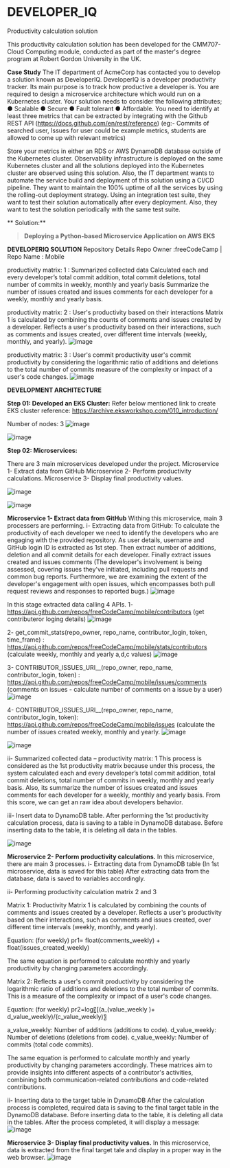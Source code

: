 # DEVELOPER_IQ
Productivity calculation solution 

This productivity calculation solution has been developed for the CMM707-Cloud Computing module, conducted as part of the master's degree program at Robert Gordon University in the UK.

**Case Study**
The IT department of AcmeCorp has contacted you to develop a solution known as DeveloperIQ.
DeveloperIQ is a developer productivity tracker. Its main purpose is to track how productive a developer is. You are required to design a microservice architecture which would run on a
Kubernetes cluster. Your solution needs to consider the following attributes;
● Scalable
● Secure
● Fault tolerant
● Affordable.
You need to identify at least three metrics that can be extracted by integrating with the Github REST API (https://docs.github.com/en/rest/reference) (eg:- Commits of searched user,
Issues for user could be example metrics, students are allowed to come up with relevant metrics)

Store your metrics in either an RDS or AWS DynamoDB database outside of the Kubernetes cluster.
Observability infrastructure is deployed on the same Kubernetes cluster and all the solutions deployed into the Kubernetes cluster are observed using this solution.
Also, the IT department wants to automate the service build and deployment of this solution using a CI/CD pipeline. They want to maintain the 100% uptime of all the services by using the rolling-out deployment strategy. Using an integration test suite, they want to test their solution automatically after every deployment. Also, they want to test the solution periodically with the same test suite.

**
Solution:**
> **Deploying a Python-based Microservice Application on AWS EKS**

**DEVELOPERIQ SOLUTION**
Repository Details
  Repo Owner :freeCodeCamp | Repo Name : Mobile
  
productivity matrix: 1 : Summarized collected data
  Calculated each and every developer’s total commit addition, total commit deletions, total number of commits in weekly, monthly and yearly basis
Summarize the number of issues created and issues comments for each developer for a weekly, monthly and yearly basis.

productivity matrix: 2 : User's productivity based on their interactions
Matrix 1 is calculated by combining the counts of comments and issues created by a developer. Reflects a user's productivity based on their interactions, such as comments and issues created, over different time intervals (weekly, monthly, and yearly). 
![image](https://github.com/DevaniYasora/DEVELOPER_IQ/assets/64655854/6f82608c-c1bc-40bd-854d-1b61dc96a5d1)

productivity matrix: 3 : User's commit productivity
user's commit productivity by considering the logarithmic ratio of additions and deletions to the total number of commits
measure of the complexity or impact of a user's code changes.
![image](https://github.com/DevaniYasora/DEVELOPER_IQ/assets/64655854/011bc557-4949-4998-8fd6-ad286c6ca867)



**DEVELOPMENT ARCHITECTURE**

**Step 01: Developed an EKS Cluster:**
Refer below mentioned link to create EKS cluster
reference: https://archive.eksworkshop.com/010_introduction/

Number of nodes: 3
![image](https://github.com/DevaniYasora/DEVELOPER_IQ/assets/64655854/198a6416-6e5b-4097-b88a-d8f78f0a0130)


![image](https://github.com/DevaniYasora/DEVELOPER_IQ/assets/64655854/c947f2a8-dcdf-47a8-95f3-68ae0262f898)

**Step 02: Microservices:**

There are 3 main microservices developed under the project. 
Microservice 1- Extract data from GitHub
Microservice 2- Perform productivity calculations.
Microservice 3- Display final productivity values. 

![image](https://github.com/DevaniYasora/DEVELOPER_IQ/assets/64655854/2ebee5c0-fe0c-4075-8688-37a7253a38ab)

![image](https://github.com/DevaniYasora/DEVELOPER_IQ/assets/64655854/3a1bb674-e5a4-42bf-bbfe-68d7d15bf05b)



**Microservice 1- Extract data from GitHub**
Withing this microservice, main 3 processers are performing. 
i-	Extracting data from GitHub:
To calculate the productivity of each developer we need to identify the developers who are engaging with the provided repository. As user details, username and GitHub login ID is extracted as 1st step. 
Then extract number of additions, deletion and all commit details for each developer.
Finally extract issues created and issues comments (The developer's involvement is being assessed, covering issues they've initiated, including pull requests and common bug reports. Furthermore, we are examining the extent of the developer's engagement with open issues, which encompasses both pull request reviews and responses to reported bugs.)
![image](https://github.com/DevaniYasora/DEVELOPER_IQ/assets/64655854/63e44dce-5a84-495a-9efe-ece84348feb9)

In this stage extracted data calling 4 APIs.
1- https://api.github.com/repos/freeCodeCamp/mobile/contributors (get contributeror loging details)
![image](https://github.com/DevaniYasora/DEVELOPER_IQ/assets/64655854/2d3030c8-fde1-4741-811e-3b80f0f102a3)

2- get_commit_stats(repo_owner, repo_name, contributor_login, token, time_frame) : https://api.github.com/repos/freeCodeCamp/mobile/stats/contributors (calculate weekly, monthly and yearly a,d,c values)
![image](https://github.com/DevaniYasora/DEVELOPER_IQ/assets/64655854/baa60d61-8f58-404d-aa2b-5cf58b8dbd82)

3- CONTRIBUTOR_ISSUES_URI__(repo_owner, repo_name, contributor_login, token) : https://api.github.com/repos/freeCodeCamp/mobile/issues/comments (comments on issues - calculate number of comments on a issue by a user)
![image](https://github.com/DevaniYasora/DEVELOPER_IQ/assets/64655854/c25da2db-1bd2-450a-a9e2-13d78c4f0a18)

4- CONTRIBUTOR_ISSUES_URI__(repo_owner, repo_name, contributor_login, token): https://api.github.com/repos/freeCodeCamp/mobile/issues (calculate the number of issues created weekly, monthly and yearly.
![image](https://github.com/DevaniYasora/DEVELOPER_IQ/assets/64655854/812b5ba9-4d15-4d24-8b97-7af3574b5f68)






![image](https://github.com/DevaniYasora/DEVELOPER_IQ/assets/64655854/edd69b36-b9b6-4c81-8667-145daa6be642)

 

ii-	Summarized collected data – productivity matrix: 1
This process is considered as the 1st productivity matrix because under this process, the system calculated each and every developer’s total commit addition, total commit deletions, total number of commits in weekly, monthly and yearly basis. Also, its summarize the number of issues created and issues comments for each developer for a weekly, monthly and yearly basis. From this score, we can get an raw idea about developers behavior.

iii-	Insert data to DynamoDB table.
After performing the 1st productivity calculation process, data is saving to a table in DynamoDB database. Before inserting data to the table, it is deleting all data in the tables.
 
![image](https://github.com/DevaniYasora/DEVELOPER_IQ/assets/64655854/54dfc2f2-b4d9-4313-b49b-88cd730b46c5)


**Microservice 2- Perform productivity calculations.**
In this microservice, there are main 3 processes. 
i- Extracting data from DynamoDB table (In 1st microservice, data is saved for this table)
After extracting data from the database, data is saved to variables accordingly. 

ii- Performing productivity calculation matrix 2 and 3

Matrix 1: Productivity Matrix 1 is calculated by combining the counts of comments and issues created by a developer. Reflects a user's productivity based on their interactions, such as comments and issues created, over different time intervals (weekly, monthly, and yearly). 

Equation: (for weekly) 
	pr1= float(comments_weekly) + float(issues_created_weekly)

The same equation is performed to calculate monthly and yearly productivity by changing parameters accordingly. 

Matrix 2: Reflects a user's commit productivity by considering the logarithmic ratio of additions and deletions to the total number of commits. This is a measure of the complexity or impact of a user's code changes.

Equation: (for weekly)
	pr2=log⁡〖[(a_(value_weekly )+ d_value_weekly)/(c_value_weekly)〗

a_value_weekly: Number of additions (additions to code).
d_value_weekly: Number of deletions (deletions from code).
c_value_weekly: Number of commits (total code commits).

The same equation is performed to calculate monthly and yearly productivity by changing parameters accordingly. 
These matrices aim to provide insights into different aspects of a contributor's activities, combining both communication-related contributions and code-related contributions.

ii- Inserting data to the target table in DynamoDB
After the calculation process is completed, required data is saving to the final target table in the DynamoDB database. Before inserting data to the table, it is deleting all data in the tables.
After the process completed, it will display a message:
![image](https://github.com/DevaniYasora/DEVELOPER_IQ/assets/64655854/c5d402f2-7e17-4305-a442-cad14ecfc39f)

**Microservice 3- Display final productivity values.**
In this microservice, data is extracted from the final target tale and display in a proper way in the web browser. 
![image](https://github.com/DevaniYasora/DEVELOPER_IQ/assets/64655854/1ee4ca5d-2ff8-4cc9-8d66-33d6c10b43ee)






